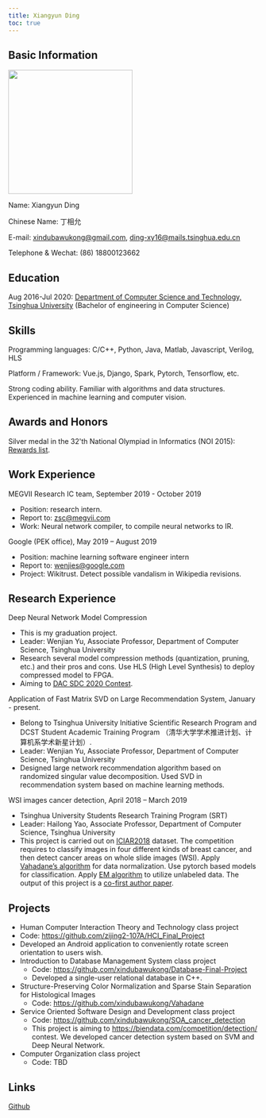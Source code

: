 ```yaml
---
title: Xiangyun Ding
toc: true
---
```


## Basic Information

<img src="https://i.postimg.cc/PqfYBbsV/Wechat-IMG14.jpg" height=250>

Name: Xiangyun Ding

Chinese Name: 丁相允

E-mail: xindubawukong@gmail.com, ding-xy16@mails.tsinghua.edu.cn

Telephone & Wechat: (86) 18800123662

## Education

Aug 2016-Jul 2020: <a href="http://www.cs.tsinghua.edu.cn/">Department of Computer Science and Technology, Tsinghua University</a> (Bachelor of engineering in Computer Science)

## Skills

Programming languages: C/C++, Python, Java, Matlab, Javascript, Verilog, HLS

Platform / Framework: Vue.js, Django, Spark, Pytorch, Tensorflow, etc.

Strong coding ability. Familiar with algorithms and data structures. Experienced in machine learning and computer vision.

## Awards and Honors

Silver medal in the 32'th National Olympiad in Informatics (NOI 2015): <a href="http://www.noi.cn/RequireFile.do?fid=GDBMTjQT&attach=n">Rewards list</a>.

## Work Experience

MEGVII Research IC team, September 2019 - October 2019
- Position: research intern.
- Report to: zsc@megvii.com
- Work: Neural network compiler, to compile neural networks to IR.

Google (PEK office), May 2019 – August 2019
- Position: machine learning software engineer intern
- Report to: wenjies@google.com
- Project: Wikitrust. Detect possible vandalism in Wikipedia revisions.

## Research Experience

Deep Neural Network Model Compression
- This is my graduation project.
- Leader: Wenjian Yu, Associate Professor, Department of Computer Science, Tsinghua University
- Research several model compression methods (quantization, pruning, etc.) and their pros and cons. Use HLS (High Level Synthesis) to deploy compressed model to FPGA.
- Aiming to <a href="https://dac.com/content/2020-system-design-contest">DAC SDC 2020 Contest</a>.

Application of Fast Matrix SVD on Large Recommendation System, January - present.
- Belong to Tsinghua University Initiative Scientific Research Program and DCST Student Academic Training Program （清华大学学术推进计划、计算机系学术新星计划）.
- Leader: Wenjian Yu, Associate Professor, Department of Computer Science, Tsinghua University
- Designed large network recommendation algorithm based on randomized singular value decomposition. Used SVD in recommendation system based on machine learning methods.

WSI images cancer detection, April 2018 – March 2019
- Tsinghua University Students Research Training Program (SRT)
- Leader: Hailong Yao, Associate Professor, Department of Computer Science, Tsinghua University
- This project is carried out on <a href="https://iciar2018-challenge.grand-challenge.org/">ICIAR2018</a> dataset. The competition requires to classify images in four different kinds of breast cancer, and then detect cancer areas on whole slide images (WSI). Apply <a href="https://ieeexplore.ieee.org/abstract/document/7460968">Vahadane’s algorithm</a> for data normalization. Use pytorch based models for classification. Apply <a href="https://en.wikipedia.org/wiki/Expectation%E2%80%93maximization_algorithm">EM algorithm</a> to utilize unlabeled data. The output of this project is a <a href="https://arxiv.org/abs/1907.01696">co-first author paper</a>.

## Projects

- 	Human Computer Interaction Theory and Technology class project
  - Code: https://github.com/zijing2-107A/HCI_Final_Project
  - Developed an Android application to conveniently rotate screen orientation to users wish.
- Introduction to Database Management System	 class project
  - Code: https://github.com/xindubawukong/Database-Final-Project
  - Developed a single-user relational database in C++.
- Structure-Preserving Color Normalization and Sparse Stain Separation for Histological Images
  - Code: https://github.com/xindubawukong/Vahadane
- Service Oriented Software Design and Development class project
  - Code: https://github.com/xindubawukong/SOA_cancer_detection
  - This project is aiming to https://biendata.com/competition/detection/ contest. We developed cancer detection system based on SVM and Deep Neural Network.
- Computer Organization	class project
  - Code: TBD

## Links

<a href="https://github.com/xindubawukong">Github</a>